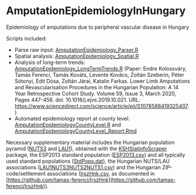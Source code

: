 # AmputationEpidemiologyInHungary
Epidemiology of amputations due to peripheral vascular disease in Hungary

Scripts included:
- Parse raw input: [AmputationEpidemiology_Parser.R](https://github.com/tamas-ferenci/AmputationEpidemiologyInHungary/blob/master/AmputationEpidemiology_Parser.R)
- Spatial analysis: [AmputationEpidemiology_Spatial.R](https://github.com/tamas-ferenci/AmputationEpidemiologyInHungary/blob/master/AmputationEpidemiology_Spatial.R)
- Analysis of long-term trends: [AmputationEpidemiology_LongTermTrends.R](https://github.com/tamas-ferenci/AmputationEpidemiologyInHungary/blob/master/AmputationEpidemiology_LongTermTrends.R) (Paper: Endre Kolossváry, Tamás Ferenci, Tamás Kováts, Levente Kovács, Zoltán Szeberin, Péter Sótonyi, Edit Dósa, Zoltán Járai, Katalin Farkas. Lower Limb Amputations and Revascularisation Procedures in the Hungarian Population: A 14 Year Retrospective Cohort Study. Volume 59, Issue 3, March 2020, Pages 447-456. doi: 10.1016/j.ejvs.2019.10.021. URL: <https://www.sciencedirect.com/science/article/pii/S1078588419325407>.)
- Automated epidemiology report at county level: [AmputationEpidemiologyCountyLevel.R](https://github.com/tamas-ferenci/AmputationEpidemiologyInHungary/blob/master/AmputationEpidemiologyCountyLevel.R) and [AmputationEpidemiologyCountyLevel_Report.Rmd](https://github.com/tamas-ferenci/AmputationEpidemiologyInHungary/blob/master/AmputationEpidemiologyCountyLevel_Report.Rmd)

Necessary supplementary material includes the Hungarian population pyramid ([NUTS3](https://github.com/tamas-ferenci/AmputationEpidemiologyInHungary/blob/master/PopPyramid_5YR_NUTS3_20042014.csv) and [LAU1](https://github.com/tamas-ferenci/AmputationEpidemiologyInHungary/blob/master/PopPyramid_5YR_LAU1_20152017.csv)), obtained with the [KSHStatinfoScraper](https://github.com/tamas-ferenci/KSHStatinfoScraper) package, the ESP2013 standard population ([ESP2013.csv](https://github.com/tamas-ferenci/AmputationEpidemiologyInHungary/blob/master/ESP2013.csv)) and all typically used standard populations ([StdPops.dat](https://github.com/tamas-ferenci/AmputationEpidemiologyInHungary/blob/master/StdPops.dat)), the Hungarian NUTS/LAU associations ([LAU1NUTS3NUTS2NUTS1.csv](https://github.com/tamas-ferenci/AmputationEpidemiologyInHungary/blob/master/LAU1NUTS3NUTS2NUTS1.csv)) and the Hungarian ZIP-code/settlement associations ([IrszHnk.csv](https://github.com/tamas-ferenci/AmputationEpidemiologyInHungary/blob/master/IrszHnk.csv), as documented in [https://github.com/tamas-ferenci/IrszHnk](https://github.com/tamas-ferenci/IrszHnk)).
